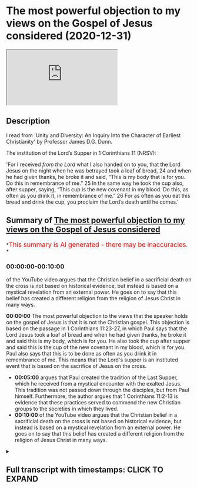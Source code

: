 # The most powerful objection to my views on the Gospel of Jesus considered (2020-12-31)

<iframe loading='lazy' allow='autoplay' src='https://www.youtube.com/embed/lNeVDnS7eoQ'></iframe>

## Description

I read from 'Unity and Diversity: An Inquiry Into the Character of Earliest Christianity' by Professor James D.G. Dunn.

The institution of the Lord’s Supper in 1 Corinthians 11 (NRSV):

'For I received *from the Lord* what I also handed on to you, that the Lord Jesus on the night when he was betrayed took a loaf of bread, 24 and when he had given thanks, he broke it and said, “This is my body that is for you. Do this in remembrance of me.” 25 In the same way he took the cup also, after supper, saying, “This cup is the new covenant in my blood. Do this, as often as you drink it, in remembrance of me.” 26 For as often as you eat this bread and drink the cup, you proclaim the Lord’s death until he comes.'

## Summary of [The most powerful objection to my views on the Gospel of Jesus considered](https://www.youtube.com/watch?v=lNeVDnS7eoQ)

*<span style="color:red; font-size:125%">This summary is AI generated - there may be inaccuracies</span>. *

### <a onclick="modifyYTiframeseektime('0')">00:00:00-00:10:00</a>

of the YouTube video argues that the Christian belief in a sacrificial death on the cross is not based on historical evidence, but instead is based on a mystical revelation from an external power. He goes on to say that this belief has created a different religion from the religion of Jesus Christ in many ways.

**<a onclick="modifyYTiframeseektime('0')">00:00:00</a>** The most powerful objection to the views that the speaker holds on the gospel of Jesus is that it is not the Christian gospel. This objection is based on the passage in 1 Corinthians 11:23-27, in which Paul says that the Lord Jesus took a loaf of bread and when he had given thanks, he broke it and said this is my body, which is for you. He also took the cup after supper and said this is the cup of the new covenant in my blood, which is for you. Paul also says that this is to be done as often as you drink it in remembrance of me. This means that the Lord's supper is an instituted event that is based on the sacrifice of Jesus on the cross.

* **<a onclick="modifyYTiframeseektime('300')">00:05:00</a>** argues that Paul created the tradition of the Last Supper, which he received from a mystical encounter with the exalted Jesus. This tradition was not passed down through the disciples, but from Paul himself. Furthermore, the author argues that 1 Corinthians 11:2-13 is evidence that these practices served to commend the new Christian groups to the societies in which they lived.
* **<a onclick="modifyYTiframeseektime('600')">00:10:00</a>** of the YouTube video argues that the Christian belief in a sacrificial death on the cross is not based on historical evidence, but instead is based on a mystical revelation from an external power. He goes on to say that this belief has created a different religion from the religion of Jesus Christ in many ways.

<details><summary><h2>Full transcript with timestamps: CLICK TO EXPAND</h2></summary>

<a onclick="modifyYTiframeseektime('1')">0:00:01</a> hello and in this uh episode  
<a onclick="modifyYTiframeseektime('3')">0:00:03</a> on new year's eve i want to talk about  
<a onclick="modifyYTiframeseektime('5')">0:00:05</a> what may be the most powerful  
<a onclick="modifyYTiframeseektime('7')">0:00:07</a> single objection to the views that i  
<a onclick="modifyYTiframeseektime('10')">0:00:10</a> commonly articulate in my conversations  
<a onclick="modifyYTiframeseektime('13')">0:00:13</a> and debates with christians and in my  
<a onclick="modifyYTiframeseektime('15')">0:00:15</a> own understanding of  
<a onclick="modifyYTiframeseektime('16')">0:00:16</a> what jesus ministry was about i think  
<a onclick="modifyYTiframeseektime('19')">0:00:19</a> that  
<a onclick="modifyYTiframeseektime('20')">0:00:20</a> the message that jesus preached wasn't  
<a onclick="modifyYTiframeseektime('22')">0:00:22</a> uh the christian gospel  
<a onclick="modifyYTiframeseektime('24')">0:00:24</a> but it was quite different it was based  
<a onclick="modifyYTiframeseektime('26')">0:00:26</a> around the uh devotion to the one  
<a onclick="modifyYTiframeseektime('28')">0:00:28</a> the one god with an emphasis on mercy  
<a onclick="modifyYTiframeseektime('31')">0:00:31</a> and love and forgiveness against  
<a onclick="modifyYTiframeseektime('32')">0:00:32</a> hypocrisy  
<a onclick="modifyYTiframeseektime('34')">0:00:34</a> uh an emphasis on interior sincerity  
<a onclick="modifyYTiframeseektime('37')">0:00:37</a> uh rather mere externality and uh  
<a onclick="modifyYTiframeseektime('40')">0:00:40</a> there is no mention in in my  
<a onclick="modifyYTiframeseektime('42')">0:00:42</a> understanding of jesus death  
<a onclick="modifyYTiframeseektime('45')">0:00:45</a> being required for salvation to enter  
<a onclick="modifyYTiframeseektime('48')">0:00:48</a> into the kingdom  
<a onclick="modifyYTiframeseektime('48')">0:00:48</a> for forgiveness of sins because people  
<a onclick="modifyYTiframeseektime('51')">0:00:51</a> were entering into the kingdom  
<a onclick="modifyYTiframeseektime('52')">0:00:52</a> of god um the prostitutes and the tax  
<a onclick="modifyYTiframeseektime('55')">0:00:55</a> collectors and the poor and so on as  
<a onclick="modifyYTiframeseektime('57')">0:00:57</a> luke mentions long before uh this  
<a onclick="modifyYTiframeseektime('60')">0:01:00</a> sacrificial death on the cross but uh  
<a onclick="modifyYTiframeseektime('63')">0:01:03</a> the objection is made  
<a onclick="modifyYTiframeseektime('64')">0:01:04</a> that if one looks at the gospels  
<a onclick="modifyYTiframeseektime('66')">0:01:06</a> particularly the end of jesus's life  
<a onclick="modifyYTiframeseektime('69')">0:01:09</a> on the night that he was betrayed we  
<a onclick="modifyYTiframeseektime('72')">0:01:12</a> come across something called the last  
<a onclick="modifyYTiframeseektime('74')">0:01:14</a> supper and this is  
<a onclick="modifyYTiframeseektime('76')">0:01:16</a> commemorated in today's churches it's  
<a onclick="modifyYTiframeseektime('78')">0:01:18</a> called the mass or the eucharist  
<a onclick="modifyYTiframeseektime('81')">0:01:21</a> or holy communion or the last supper  
<a onclick="modifyYTiframeseektime('84')">0:01:24</a> basically looking back uh to this event  
<a onclick="modifyYTiframeseektime('88')">0:01:28</a> that uh the bible records apparently  
<a onclick="modifyYTiframeseektime('92')">0:01:32</a> and our earliest recollection of that  
<a onclick="modifyYTiframeseektime('94')">0:01:34</a> the earliest uh narration of that is in  
<a onclick="modifyYTiframeseektime('96')">0:01:36</a> paul's letters  
<a onclick="modifyYTiframeseektime('97')">0:01:37</a> and i just wanted to read to you what it  
<a onclick="modifyYTiframeseektime('100')">0:01:40</a> says  
<a onclick="modifyYTiframeseektime('101')">0:01:41</a> in 1 corinthians chapter 11  
<a onclick="modifyYTiframeseektime('104')">0:01:44</a> verse 23 onwards it says for i received  
<a onclick="modifyYTiframeseektime('108')">0:01:48</a> from the lord but i also handed on to  
<a onclick="modifyYTiframeseektime('110')">0:01:50</a> you  
<a onclick="modifyYTiframeseektime('110')">0:01:50</a> that the lord jesus on the night that he  
<a onclick="modifyYTiframeseektime('113')">0:01:53</a> was betrayed  
<a onclick="modifyYTiframeseektime('114')">0:01:54</a> took a loaf of bread and when he had  
<a onclick="modifyYTiframeseektime('116')">0:01:56</a> given thanks  
<a onclick="modifyYTiframeseektime('117')">0:01:57</a> he broke it and said this is my body  
<a onclick="modifyYTiframeseektime('120')">0:02:00</a> that is for you  
<a onclick="modifyYTiframeseektime('121')">0:02:01</a> do this in remembrance of me  
<a onclick="modifyYTiframeseektime('125')">0:02:05</a> in the same way he took the cup also  
<a onclick="modifyYTiframeseektime('127')">0:02:07</a> after supper saying  
<a onclick="modifyYTiframeseektime('129')">0:02:09</a> this is the cup of the new covenant in  
<a onclick="modifyYTiframeseektime('131')">0:02:11</a> my blood  
<a onclick="modifyYTiframeseektime('133')">0:02:13</a> do this as often as you drink it in  
<a onclick="modifyYTiframeseektime('135')">0:02:15</a> remembrance  
<a onclick="modifyYTiframeseektime('136')">0:02:16</a> of me for as often as you eat  
<a onclick="modifyYTiframeseektime('140')">0:02:20</a> this bread and drink this cup you  
<a onclick="modifyYTiframeseektime('142')">0:02:22</a> proclaim  
<a onclick="modifyYTiframeseektime('143')">0:02:23</a> the lord's death until he comes  
<a onclick="modifyYTiframeseektime('147')">0:02:27</a> so this is commonly understood to be the  
<a onclick="modifyYTiframeseektime('149')">0:02:29</a> institution  
<a onclick="modifyYTiframeseektime('150')">0:02:30</a> of the lord's supper and clearly  
<a onclick="modifyYTiframeseektime('152')">0:02:32</a> portraying jesus death  
<a onclick="modifyYTiframeseektime('154')">0:02:34</a> as sacrificial as inaugurating a new  
<a onclick="modifyYTiframeseektime('157')">0:02:37</a> covenant  
<a onclick="modifyYTiframeseektime('159')">0:02:39</a> and as being absolutely key for  
<a onclick="modifyYTiframeseektime('161')">0:02:41</a> salvation and the forgiveness of sins  
<a onclick="modifyYTiframeseektime('163')">0:02:43</a> so this is seen as this passage is seen  
<a onclick="modifyYTiframeseektime('166')">0:02:46</a> as a decisive  
<a onclick="modifyYTiframeseektime('167')">0:02:47</a> objection to the my own understanding of  
<a onclick="modifyYTiframeseektime('170')">0:02:50</a> the gospel of jesus  
<a onclick="modifyYTiframeseektime('171')">0:02:51</a> which i've just mentioned so there are  
<a onclick="modifyYTiframeseektime('174')">0:02:54</a> one or two  
<a onclick="modifyYTiframeseektime('175')">0:02:55</a> possible ways of responding to this  
<a onclick="modifyYTiframeseektime('177')">0:02:57</a> objection  
<a onclick="modifyYTiframeseektime('178')">0:02:58</a> and um i want to share with you  
<a onclick="modifyYTiframeseektime('182')">0:03:02</a> uh some comments in this book which i  
<a onclick="modifyYTiframeseektime('184')">0:03:04</a> mentioned in a previous video  
<a onclick="modifyYTiframeseektime('186')">0:03:06</a> unity and diversity in the new testament  
<a onclick="modifyYTiframeseektime('188')">0:03:08</a> an inquiry into  
<a onclick="modifyYTiframeseektime('190')">0:03:10</a> the character of earliest christianity  
<a onclick="modifyYTiframeseektime('192')">0:03:12</a> by  
<a onclick="modifyYTiframeseektime('193')">0:03:13</a> professor jimmy dunn of durham  
<a onclick="modifyYTiframeseektime('195')">0:03:15</a> university  
<a onclick="modifyYTiframeseektime('197')">0:03:17</a> and he has a paragraph directly  
<a onclick="modifyYTiframeseektime('199')">0:03:19</a> commenting on the nature of  
<a onclick="modifyYTiframeseektime('201')">0:03:21</a> paul's comments in one corinthians which  
<a onclick="modifyYTiframeseektime('203')">0:03:23</a> i think throw  
<a onclick="modifyYTiframeseektime('204')">0:03:24</a> a completely different light on the  
<a onclick="modifyYTiframeseektime('206')">0:03:26</a> whole  
<a onclick="modifyYTiframeseektime('207')">0:03:27</a> argument and um and i'll just read it  
<a onclick="modifyYTiframeseektime('210')">0:03:30</a> and then make some comments  
<a onclick="modifyYTiframeseektime('212')">0:03:32</a> so on page 72 of dunn's book he writes  
<a onclick="modifyYTiframeseektime('216')">0:03:36</a> here is a tradition of jesus's words  
<a onclick="modifyYTiframeseektime('218')">0:03:38</a> which peter clearly believes  
<a onclick="modifyYTiframeseektime('220')">0:03:40</a> should govern the common meals of the  
<a onclick="modifyYTiframeseektime('222')">0:03:42</a> corinthians  
<a onclick="modifyYTiframeseektime('224')">0:03:44</a> at the same time he has no compunction  
<a onclick="modifyYTiframeseektime('227')">0:03:47</a> about adding what appears to be his own  
<a onclick="modifyYTiframeseektime('229')">0:03:49</a> interpretation to the received formula  
<a onclick="modifyYTiframeseektime('232')">0:03:52</a> quote  
<a onclick="modifyYTiframeseektime('233')">0:03:53</a> for as often as you eat this bread and  
<a onclick="modifyYTiframeseektime('235')">0:03:55</a> drink this cup  
<a onclick="modifyYTiframeseektime('236')">0:03:56</a> you proclaim the lord's death until he  
<a onclick="modifyYTiframeseektime('238')">0:03:58</a> comes  
<a onclick="modifyYTiframeseektime('240')">0:04:00</a> that's 1126 moreover  
<a onclick="modifyYTiframeseektime('243')">0:04:03</a> he specifically designates the source of  
<a onclick="modifyYTiframeseektime('245')">0:04:05</a> the last supper tradition as  
<a onclick="modifyYTiframeseektime('247')">0:04:07</a> the lord this seems to mean not so much  
<a onclick="modifyYTiframeseektime('250')">0:04:10</a> that the earthly jesus was the original  
<a onclick="modifyYTiframeseektime('252')">0:04:12</a> source  
<a onclick="modifyYTiframeseektime('253')">0:04:13</a> of the tradition but rather that paul  
<a onclick="modifyYTiframeseektime('256')">0:04:16</a> understood the present  
<a onclick="modifyYTiframeseektime('257')">0:04:17</a> exalted jesus to be the immediate source  
<a onclick="modifyYTiframeseektime('260')">0:04:20</a> of the historical formula that is to say  
<a onclick="modifyYTiframeseektime('264')">0:04:24</a> that it was authoritative not because it  
<a onclick="modifyYTiframeseektime('266')">0:04:26</a> was a tradition  
<a onclick="modifyYTiframeseektime('268')">0:04:28</a> but because it was received and accepted  
<a onclick="modifyYTiframeseektime('270')">0:04:30</a> on the direct authority  
<a onclick="modifyYTiframeseektime('272')">0:04:32</a> of the exalted one compare and note the  
<a onclick="modifyYTiframeseektime('275')">0:04:35</a> present tense in 1 corinthians  
<a onclick="modifyYTiframeseektime('277')">0:04:37</a> 7 10. here again  
<a onclick="modifyYTiframeseektime('281')">0:04:41</a> evidently we are back with the idea of  
<a onclick="modifyYTiframeseektime('283')">0:04:43</a> pneumatic tradition  
<a onclick="modifyYTiframeseektime('285')">0:04:45</a> tradition which is authoritative because  
<a onclick="modifyYTiframeseektime('287')">0:04:47</a> of its immediate inspiration  
<a onclick="modifyYTiframeseektime('289')">0:04:49</a> and its direct relevance end quote  
<a onclick="modifyYTiframeseektime('294')">0:04:54</a> so i think in simpler language what um  
<a onclick="modifyYTiframeseektime('298')">0:04:58</a> don is saying is that this story the  
<a onclick="modifyYTiframeseektime('301')">0:05:01</a> last supper  
<a onclick="modifyYTiframeseektime('302')">0:05:02</a> according to paul and i think done is  
<a onclick="modifyYTiframeseektime('305')">0:05:05</a> right to stress  
<a onclick="modifyYTiframeseektime('306')">0:05:06</a> verse 23 for i received from the lord  
<a onclick="modifyYTiframeseektime('310')">0:05:10</a> what i also handed on to you that the  
<a onclick="modifyYTiframeseektime('312')">0:05:12</a> lord jesus on the night that he was  
<a onclick="modifyYTiframeseektime('314')">0:05:14</a> betrayed  
<a onclick="modifyYTiframeseektime('314')">0:05:14</a> took a loaf of bread etc so  
<a onclick="modifyYTiframeseektime('317')">0:05:17</a> paul it seems received this uh  
<a onclick="modifyYTiframeseektime('320')">0:05:20</a> institution of the last supper  
<a onclick="modifyYTiframeseektime('322')">0:05:22</a> directly from the exalted christ  
<a onclick="modifyYTiframeseektime('326')">0:05:26</a> he did not receive it from peter james  
<a onclick="modifyYTiframeseektime('330')">0:05:30</a> uh john or any of the the actual  
<a onclick="modifyYTiframeseektime('332')">0:05:32</a> disciples of jesus  
<a onclick="modifyYTiframeseektime('333')">0:05:33</a> and indeed elsewhere paul is very clear  
<a onclick="modifyYTiframeseektime('336')">0:05:36</a> that the gospel himself  
<a onclick="modifyYTiframeseektime('338')">0:05:38</a> that he preaches is uh he had not  
<a onclick="modifyYTiframeseektime('340')">0:05:40</a> received from any human being  
<a onclick="modifyYTiframeseektime('342')">0:05:42</a> and in galatians um he makes that very  
<a onclick="modifyYTiframeseektime('345')">0:05:45</a> clear in galatians chapter 1  
<a onclick="modifyYTiframeseektime('347')">0:05:47</a> where he says about the gospel that he  
<a onclick="modifyYTiframeseektime('349')">0:05:49</a> preaches verse 11  
<a onclick="modifyYTiframeseektime('351')">0:05:51</a> i want you to know that the gospel that  
<a onclick="modifyYTiframeseektime('354')">0:05:54</a> was proclaimed by me  
<a onclick="modifyYTiframeseektime('356')">0:05:56</a> is not of human origin for i did not  
<a onclick="modifyYTiframeseektime('358')">0:05:58</a> receive it from a human source  
<a onclick="modifyYTiframeseektime('360')">0:06:00</a> nor was i taught it but i received it  
<a onclick="modifyYTiframeseektime('364')">0:06:04</a> through a revelation  
<a onclick="modifyYTiframeseektime('365')">0:06:05</a> of jesus christ so these ideas that paul  
<a onclick="modifyYTiframeseektime('368')">0:06:08</a> is preaching  
<a onclick="modifyYTiframeseektime('369')">0:06:09</a> um which uh he has also passes on to  
<a onclick="modifyYTiframeseektime('373')">0:06:13</a> the corinthians to the thessalonians to  
<a onclick="modifyYTiframeseektime('376')">0:06:16</a> the people in the church in colossia  
<a onclick="modifyYTiframeseektime('379')">0:06:19</a> to wherever he founded a church  
<a onclick="modifyYTiframeseektime('382')">0:06:22</a> this is what he taught them was the  
<a onclick="modifyYTiframeseektime('384')">0:06:24</a> christian faith this is what he taught  
<a onclick="modifyYTiframeseektime('385')">0:06:25</a> them as the gospel  
<a onclick="modifyYTiframeseektime('386')">0:06:26</a> he didn't receive that from any of jesus  
<a onclick="modifyYTiframeseektime('388')">0:06:28</a> disciples  
<a onclick="modifyYTiframeseektime('389')">0:06:29</a> he received it from a mystical encounter  
<a onclick="modifyYTiframeseektime('392')">0:06:32</a> with the exalted jesus  
<a onclick="modifyYTiframeseektime('394')">0:06:34</a> now there are three accounts in the book  
<a onclick="modifyYTiframeseektime('397')">0:06:37</a> of acts  
<a onclick="modifyYTiframeseektime('398')">0:06:38</a> written by luke of uh  
<a onclick="modifyYTiframeseektime('402')">0:06:42</a> paul's claim that on the road to  
<a onclick="modifyYTiframeseektime('404')">0:06:44</a> damascus  
<a onclick="modifyYTiframeseektime('405')">0:06:45</a> he had this incredible encounter with  
<a onclick="modifyYTiframeseektime('407')">0:06:47</a> jesus with the written cr  
<a onclick="modifyYTiframeseektime('409')">0:06:49</a> isn't christ and these he calls  
<a onclick="modifyYTiframeseektime('412')">0:06:52</a> visions this is not my word uh if you  
<a onclick="modifyYTiframeseektime('415')">0:06:55</a> look at  
<a onclick="modifyYTiframeseektime('416')">0:06:56</a> acts chapter 26  
<a onclick="modifyYTiframeseektime('419')">0:06:59</a> there are three accounts as i say of  
<a onclick="modifyYTiframeseektime('421')">0:07:01</a> this story in acts  
<a onclick="modifyYTiframeseektime('422')">0:07:02</a> in the last account acts 26 verse 19  
<a onclick="modifyYTiframeseektime('426')">0:07:06</a> he tells this story to king agrippa and  
<a onclick="modifyYTiframeseektime('429')">0:07:09</a> he says i was not  
<a onclick="modifyYTiframeseektime('430')">0:07:10</a> disobedient to the heavenly vision this  
<a onclick="modifyYTiframeseektime('433')">0:07:13</a> refers to the story of his encounter  
<a onclick="modifyYTiframeseektime('436')">0:07:16</a> on the road to damascus he has just  
<a onclick="modifyYTiframeseektime('437')">0:07:17</a> described in the preceding  
<a onclick="modifyYTiframeseektime('439')">0:07:19</a> verses and uh  
<a onclick="modifyYTiframeseektime('443')">0:07:23</a> agrippa says you are out of your mind  
<a onclick="modifyYTiframeseektime('444')">0:07:24</a> paul too much learning has drived you  
<a onclick="modifyYTiframeseektime('447')">0:07:27</a> insane  
<a onclick="modifyYTiframeseektime('447')">0:07:27</a> that's um the king's uh perhaps  
<a onclick="modifyYTiframeseektime('450')">0:07:30</a> insightful  
<a onclick="modifyYTiframeseektime('451')">0:07:31</a> response so paul gets his teaching not  
<a onclick="modifyYTiframeseektime('455')">0:07:35</a> from  
<a onclick="modifyYTiframeseektime('456')">0:07:36</a> uh jesus uh the historical jesus who he  
<a onclick="modifyYTiframeseektime('459')">0:07:39</a> never met  
<a onclick="modifyYTiframeseektime('459')">0:07:39</a> he doesn't get it from his disciples who  
<a onclick="modifyYTiframeseektime('462')">0:07:42</a> he doesn't  
<a onclick="modifyYTiframeseektime('462')">0:07:42</a> he absolutely clear he doesn't get that  
<a onclick="modifyYTiframeseektime('464')">0:07:44</a> teaching from them he gets it from a  
<a onclick="modifyYTiframeseektime('466')">0:07:46</a> vision  
<a onclick="modifyYTiframeseektime('467')">0:07:47</a> and then he founds his churches in the  
<a onclick="modifyYTiframeseektime('469')">0:07:49</a> gentile world who then pass it on to  
<a onclick="modifyYTiframeseektime('472')">0:07:52</a> uh their succeeding uh generations  
<a onclick="modifyYTiframeseektime('475')">0:07:55</a> now what about the gospels well  
<a onclick="modifyYTiframeseektime('478')">0:07:58</a> if you look at the the wording uh in 1  
<a onclick="modifyYTiframeseektime('481')">0:08:01</a> corinthians 11  
<a onclick="modifyYTiframeseektime('483')">0:08:03</a> it is pretty much the same as we found  
<a onclick="modifyYTiframeseektime('485')">0:08:05</a> in matthew mark and luke  
<a onclick="modifyYTiframeseektime('486')">0:08:06</a> with some very slight differences it  
<a onclick="modifyYTiframeseektime('488')">0:08:08</a> looks as if they have taken this  
<a onclick="modifyYTiframeseektime('489')">0:08:09</a> tradition  
<a onclick="modifyYTiframeseektime('491')">0:08:11</a> uh that has been passed on by paul to  
<a onclick="modifyYTiframeseektime('493')">0:08:13</a> his churches  
<a onclick="modifyYTiframeseektime('495')">0:08:15</a> they've taken this tradition which was  
<a onclick="modifyYTiframeseektime('497')">0:08:17</a> uh came about  
<a onclick="modifyYTiframeseektime('498')">0:08:18</a> some years earlier in the 1950s early 19  
<a onclick="modifyYTiframeseektime('502')">0:08:22</a> early a.d 50 when the letter was written  
<a onclick="modifyYTiframeseektime('506')">0:08:26</a> uh one corinthians and they've  
<a onclick="modifyYTiframeseektime('507')">0:08:27</a> incorporated that story into  
<a onclick="modifyYTiframeseektime('510')">0:08:30</a> their telling of the gospel because the  
<a onclick="modifyYTiframeseektime('512')">0:08:32</a> gospels are not written by eyewitnesses  
<a onclick="modifyYTiframeseektime('514')">0:08:34</a> as is now universally acknowledged by  
<a onclick="modifyYTiframeseektime('517')">0:08:37</a> new testament scholars  
<a onclick="modifyYTiframeseektime('518')">0:08:38</a> their second generation um creations and  
<a onclick="modifyYTiframeseektime('521')">0:08:41</a> they're not written by  
<a onclick="modifyYTiframeseektime('522')">0:08:42</a> disciples or eyewitnesses so  
<a onclick="modifyYTiframeseektime('525')">0:08:45</a> the origin of this last supper story  
<a onclick="modifyYTiframeseektime('527')">0:08:47</a> seems to be uh  
<a onclick="modifyYTiframeseektime('529')">0:08:49</a> paul's vision that he had of jesus  
<a onclick="modifyYTiframeseektime('532')">0:08:52</a> not the historical jesus and that's what  
<a onclick="modifyYTiframeseektime('535')">0:08:55</a> dun says  
<a onclick="modifyYTiframeseektime('536')">0:08:56</a> now this is quite uh explosive it's  
<a onclick="modifyYTiframeseektime('539')">0:08:59</a> a huge game changer in terms of the  
<a onclick="modifyYTiframeseektime('543')">0:09:03</a> debate about  
<a onclick="modifyYTiframeseektime('543')">0:09:03</a> jesus own message jimmy dunn continues  
<a onclick="modifyYTiframeseektime('548')">0:09:08</a> um just to drive the point home i guess  
<a onclick="modifyYTiframeseektime('551')">0:09:11</a> paul  
<a onclick="modifyYTiframeseektime('552')">0:09:12</a> also appeals on several occasions in one  
<a onclick="modifyYTiframeseektime('554')">0:09:14</a> corinthians  
<a onclick="modifyYTiframeseektime('555')">0:09:15</a> to the practices of other churches in  
<a onclick="modifyYTiframeseektime('557')">0:09:17</a> the gentile mission and he quotes a  
<a onclick="modifyYTiframeseektime('559')">0:09:19</a> bunch of texts  
<a onclick="modifyYTiframeseektime('560')">0:09:20</a> here evidently a former church tradition  
<a onclick="modifyYTiframeseektime('562')">0:09:22</a> was growing up which could be appealed  
<a onclick="modifyYTiframeseektime('564')">0:09:24</a> to  
<a onclick="modifyYTiframeseektime('565')">0:09:25</a> as some sort of unifying bond but  
<a onclick="modifyYTiframeseektime('568')">0:09:28</a> if uh 1 corinthians 11 is any guide  
<a onclick="modifyYTiframeseektime('572')">0:09:32</a> these were practices which served to  
<a onclick="modifyYTiframeseektime('574')">0:09:34</a> commend the new christian groups to the  
<a onclick="modifyYTiframeseektime('576')">0:09:36</a> societies in which they lived  
<a onclick="modifyYTiframeseektime('578')">0:09:38</a> a bit oblique what dumb means by that  
<a onclick="modifyYTiframeseektime('580')">0:09:40</a> and then he says and paul  
<a onclick="modifyYTiframeseektime('582')">0:09:42</a> as the creator of that tradition  
<a onclick="modifyYTiframeseektime('584')">0:09:44</a> certainly did not regard it as having an  
<a onclick="modifyYTiframeseektime('586')">0:09:46</a> independent authority  
<a onclick="modifyYTiframeseektime('587')">0:09:47</a> so paul is the creator of the tradition  
<a onclick="modifyYTiframeseektime('590')">0:09:50</a> of the last supper  
<a onclick="modifyYTiframeseektime('592')">0:09:52</a> he didn't get it from jesus the  
<a onclick="modifyYTiframeseektime('593')">0:09:53</a> historical jesus didn't get it from  
<a onclick="modifyYTiframeseektime('595')">0:09:55</a> peter from james from paul  
<a onclick="modifyYTiframeseektime('596')">0:09:56</a> he created it and ultimately many years  
<a onclick="modifyYTiframeseektime('600')">0:10:00</a> later  
<a onclick="modifyYTiframeseektime('600')">0:10:00</a> in the second generation when whoever  
<a onclick="modifyYTiframeseektime('603')">0:10:03</a> wrote matthew mark and luke came along  
<a onclick="modifyYTiframeseektime('605')">0:10:05</a> it was the common practice of many many  
<a onclick="modifyYTiframeseektime('607')">0:10:07</a> churches that paul had founded  
<a onclick="modifyYTiframeseektime('609')">0:10:09</a> to believe that the death of jesus uh  
<a onclick="modifyYTiframeseektime('612')">0:10:12</a> was sacrificial  
<a onclick="modifyYTiframeseektime('613')">0:10:13</a> and that supplanted and took the place  
<a onclick="modifyYTiframeseektime('616')">0:10:16</a> of the gospel of jesus  
<a onclick="modifyYTiframeseektime('617')">0:10:17</a> which had a very different focus and a  
<a onclick="modifyYTiframeseektime('619')">0:10:19</a> very different  
<a onclick="modifyYTiframeseektime('620')">0:10:20</a> um soteriology and very different  
<a onclick="modifyYTiframeseektime('623')">0:10:23</a> theology  
<a onclick="modifyYTiframeseektime('624')">0:10:24</a> what about the gospel of john well as is  
<a onclick="modifyYTiframeseektime('627')">0:10:27</a> well known  
<a onclick="modifyYTiframeseektime('627')">0:10:27</a> um the gospel of john doesn't contain  
<a onclick="modifyYTiframeseektime('631')">0:10:31</a> a last supper clearly it comes from a  
<a onclick="modifyYTiframeseektime('633')">0:10:33</a> different tradition  
<a onclick="modifyYTiframeseektime('634')">0:10:34</a> uh because the synoptic gospels as as we  
<a onclick="modifyYTiframeseektime('636')">0:10:36</a> know matthew  
<a onclick="modifyYTiframeseektime('638')">0:10:38</a> and luke use mark the earlier gospel  
<a onclick="modifyYTiframeseektime('640')">0:10:40</a> written in the 70s a.d  
<a onclick="modifyYTiframeseektime('642')">0:10:42</a> so it's a good 20 years later after paul  
<a onclick="modifyYTiframeseektime('645')">0:10:45</a> um  
<a onclick="modifyYTiframeseektime('646')">0:10:46</a> handed on that tradition to the  
<a onclick="modifyYTiframeseektime('648')">0:10:48</a> corinthians um  
<a onclick="modifyYTiframeseektime('650')">0:10:50</a> and matthew as i say matthew and luke  
<a onclick="modifyYTiframeseektime('652')">0:10:52</a> used mark so really just one source  
<a onclick="modifyYTiframeseektime('654')">0:10:54</a> which is  
<a onclick="modifyYTiframeseektime('655')">0:10:55</a> mark so probably mark got this story  
<a onclick="modifyYTiframeseektime('658')">0:10:58</a> from paul's churches  
<a onclick="modifyYTiframeseektime('661')">0:11:01</a> and then luke and matthew incorporated  
<a onclick="modifyYTiframeseektime('663')">0:11:03</a> that story into their own telling  
<a onclick="modifyYTiframeseektime('665')">0:11:05</a> of the gospel john however  
<a onclick="modifyYTiframeseektime('669')">0:11:09</a> is a separate tradition knows nothing of  
<a onclick="modifyYTiframeseektime('672')">0:11:12</a> the  
<a onclick="modifyYTiframeseektime('672')">0:11:12</a> last supper story although some do say  
<a onclick="modifyYTiframeseektime('675')">0:11:15</a> particularly catholics that john chapter  
<a onclick="modifyYTiframeseektime('677')">0:11:17</a> six  
<a onclick="modifyYTiframeseektime('678')">0:11:18</a> is a reference to um the eucharist but  
<a onclick="modifyYTiframeseektime('681')">0:11:21</a> it doesn't talk about allah suburb and  
<a onclick="modifyYTiframeseektime('683')">0:11:23</a> that's a scholarly issue but i'm not  
<a onclick="modifyYTiframeseektime('684')">0:11:24</a> going to get into  
<a onclick="modifyYTiframeseektime('687')">0:11:27</a> so this powerful objection to  
<a onclick="modifyYTiframeseektime('690')">0:11:30</a> my uh the most powerful objection i  
<a onclick="modifyYTiframeseektime('692')">0:11:32</a> think to my presentation of what jesus  
<a onclick="modifyYTiframeseektime('694')">0:11:34</a> preached  
<a onclick="modifyYTiframeseektime('695')">0:11:35</a> i nothing to do with a sacrificial death  
<a onclick="modifyYTiframeseektime('698')">0:11:38</a> on the cross  
<a onclick="modifyYTiframeseektime('699')">0:11:39</a> um actually evaporates if jimmy dunn  
<a onclick="modifyYTiframeseektime('702')">0:11:42</a> who is a christian who believes in the  
<a onclick="modifyYTiframeseektime('704')">0:11:44</a> trinity is right and i think he has a  
<a onclick="modifyYTiframeseektime('706')">0:11:46</a> good argument  
<a onclick="modifyYTiframeseektime('707')">0:11:47</a> because paul in 1 corinthians 11 says he  
<a onclick="modifyYTiframeseektime('710')">0:11:50</a> received this  
<a onclick="modifyYTiframeseektime('711')">0:11:51</a> from the lord and he didn't and he says  
<a onclick="modifyYTiframeseektime('713')">0:11:53</a> in corinthians he doesn't get this  
<a onclick="modifyYTiframeseektime('714')">0:11:54</a> in galatians i mean he doesn't get this  
<a onclick="modifyYTiframeseektime('716')">0:11:56</a> from any historical source any human  
<a onclick="modifyYTiframeseektime('719')">0:11:59</a> being  
<a onclick="modifyYTiframeseektime('720')">0:12:00</a> this is a mystical revelation  
<a onclick="modifyYTiframeseektime('723')">0:12:03</a> and he has a vision he says on the road  
<a onclick="modifyYTiframeseektime('725')">0:12:05</a> to damascus so here's a man given to  
<a onclick="modifyYTiframeseektime('727')">0:12:07</a> um visions and appearances  
<a onclick="modifyYTiframeseektime('731')">0:12:11</a> and words from another external power  
<a onclick="modifyYTiframeseektime('735')">0:12:15</a> and then he passes that on as historical  
<a onclick="modifyYTiframeseektime('738')">0:12:18</a> information about the historical jesus  
<a onclick="modifyYTiframeseektime('740')">0:12:20</a> and because of his powerful personality  
<a onclick="modifyYTiframeseektime('742')">0:12:22</a> and his brilliance  
<a onclick="modifyYTiframeseektime('743')">0:12:23</a> and what other and whatever other unseen  
<a onclick="modifyYTiframeseektime('746')">0:12:26</a> elements  
<a onclick="modifyYTiframeseektime('747')">0:12:27</a> are at work in his ministry  
<a onclick="modifyYTiframeseektime('750')">0:12:30</a> we have created what is called  
<a onclick="modifyYTiframeseektime('753')">0:12:33</a> christianity that we understand it today  
<a onclick="modifyYTiframeseektime('757')">0:12:37</a> and that seems to me a different  
<a onclick="modifyYTiframeseektime('759')">0:12:39</a> religion  
<a onclick="modifyYTiframeseektime('760')">0:12:40</a> from the religion of jesus in many many  
<a onclick="modifyYTiframeseektime('762')">0:12:42</a> ways yes there are some similarities  
<a onclick="modifyYTiframeseektime('764')">0:12:44</a> they both believe in moses they believe  
<a onclick="modifyYTiframeseektime('766')">0:12:46</a> in the god of israel  
<a onclick="modifyYTiframeseektime('767')">0:12:47</a> but the whole thrust of salvation and  
<a onclick="modifyYTiframeseektime('769')">0:12:49</a> the focus uh  
<a onclick="modifyYTiframeseektime('770')">0:12:50</a> is very different in jesus ministry it's  
<a onclick="modifyYTiframeseektime('772')">0:12:52</a> focused on god  
<a onclick="modifyYTiframeseektime('773')">0:12:53</a> in paul's ministry it's focused on jesus  
<a onclick="modifyYTiframeseektime('776')">0:12:56</a> death and resurrection  
<a onclick="modifyYTiframeseektime('778')">0:12:58</a> so i think the objection to my argument  
<a onclick="modifyYTiframeseektime('780')">0:13:00</a> um has been  
<a onclick="modifyYTiframeseektime('781')">0:13:01</a> uh pretty uh competently refuted by  
<a onclick="modifyYTiframeseektime('785')">0:13:05</a> a leading christian new testament  
<a onclick="modifyYTiframeseektime('786')">0:13:06</a> scholar  
<a onclick="modifyYTiframeseektime('788')">0:13:08</a> that is not historical in the sense that  
<a onclick="modifyYTiframeseektime('791')">0:13:11</a> it actually happened with the historical  
<a onclick="modifyYTiframeseektime('792')">0:13:12</a> jesus  
<a onclick="modifyYTiframeseektime('793')">0:13:13</a> paul believed maybe it was historical he  
<a onclick="modifyYTiframeseektime('795')">0:13:15</a> had a vision he didn't get it from any  
<a onclick="modifyYTiframeseektime('797')">0:13:17</a> historical or human source  
<a onclick="modifyYTiframeseektime('799')">0:13:19</a> the source comes from some um occult  
<a onclick="modifyYTiframeseektime('803')">0:13:23</a> uh source that we may never know really  
<a onclick="modifyYTiframeseektime('806')">0:13:26</a> what happened there  
<a onclick="modifyYTiframeseektime('807')">0:13:27</a> so i think that that's quite an  
<a onclick="modifyYTiframeseektime('808')">0:13:28</a> interesting insight and thank you to  
<a onclick="modifyYTiframeseektime('809')">0:13:29</a> jimmy dunn for providing  
<a onclick="modifyYTiframeseektime('811')">0:13:31</a> a powerful rebuttal to i think the most  
<a onclick="modifyYTiframeseektime('815')">0:13:35</a> persuasive compelling objection  
<a onclick="modifyYTiframeseektime('818')">0:13:38</a> to the reconstruction and arguments that  
<a onclick="modifyYTiframeseektime('821')">0:13:41</a> i presented  
<a onclick="modifyYTiframeseektime('823')">0:13:43</a> till next time  
</details>
